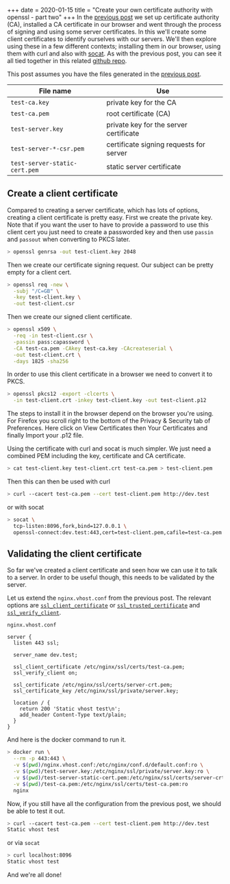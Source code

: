 +++
date = 2020-01-15
title = "Create your own certificate authority with openssl - part two"
+++
In the [previous post](/2018/07/31/ssl-certificate-authority-with-openssl/) we
set up certificate authority (CA), installed a CA certificate in our browser and
went through the process of signing and using some server certificates. In this
we'll create some client certificates to identify ourselves with our servers.
We'll then explore using these in a few different contexts; installing them in
our browser, using them with curl and also with [socat](http://www.dest-unreach.org/socat/).
As with the previous post, you can see it all tied together in this related
[github repo](https://github.com/robyoung/nginx-client-certs).

This post assumes you have the files generated in the [previous post](/2018/07/31/ssl-certificate-authority-with-openssl/).

| File name                     | Use                                     |
| ----------------------------- | --------------------------------------- |
| `test-ca.key`                 | private key for the CA                  |
| `test-ca.pem`                 | root certificate (CA)                   |
| `test-server.key`             | private key for the server certificate  |
| `test-server-*-csr.pem`       | certificate signing requests for server |
| `test-server-static-cert.pem` | static server certificate               |

## Create a client certificate

Compared to creating a server certificate, which has lots of options, creating a client
certificate is pretty easy. First we create the private key. Note that if you want the
user to have to provide a password to use this client cert you just need to create a
passworded key and then use `passin` and `passout` when converting to PKCS later.

```bash
> openssl genrsa -out test-client.key 2048
```

Then we create our certificate signing request. Our subject can be pretty empty for a client
cert.

```bash
> openssl req -new \
  -subj "/C=GB" \
  -key test-client.key \
  -out test-client.csr
```

Then we create our signed client certificate.

```bash
> openssl x509 \
  -req -in test-client.csr \
  -passin pass:capassword \
  -CA test-ca.pem -CAkey test-ca.key -CAcreateserial \
  -out test-client.crt \
  -days 1825 -sha256
```

In order to use this client certificate in a browser we need to convert it to PKCS.

```bash
> openssl pkcs12 -export -clcerts \
  -in test-client.crt -inkey test-client.key -out test-client.p12
```

The steps to install it in the browser depend on the browser you're using. For Firefox
you scroll right to the bottom of the Privacy & Security tab of Preferences. Here click
on View Certificates then Your Certificates and finally Import your .p12 file.

Using the certificate with curl and socat is much simpler. We just need a combined PEM
including the key, certificate and CA certificate.

```bash
> cat test-client.key test-client.crt test-ca.pem > test-client.pem
```

Then this can then be used with curl

```bash
> curl --cacert test-ca.pem --cert test-client.pem http://dev.test
```

or with socat

```bash
> socat \
  tcp-listen:8096,fork,bind=127.0.0.1 \
  openssl-connect:dev.test:443,cert=test-client.pem,cafile=test-ca.pem
```

## Validating the client certificate

So far we've created a client certificate and seen how we can use it to talk to
a server. In order to be useful though, this needs to be validated by the server.

Let us extend the `nginx.vhost.conf` from the previous post. The relevant
options are
[`ssl_client_certificate`](https://nginx.org/en/docs/http/ngx_http_ssl_module.html#ssl_client_certificate) or
[`ssl_trusted_certificate`](https://nginx.org/en/docs/http/ngx_http_ssl_module.html#ssl_trusted_certificate) and
[`ssl_verify_client`](https://nginx.org/en/docs/http/ngx_http_ssl_module.html#ssl_verify_client).

`nginx.vhost.conf`
```nginx
server {
  listen 443 ssl;

  server_name dev.test;

  ssl_client_certificate /etc/nginx/ssl/certs/test-ca.pem;
  ssl_verify_client on;

  ssl_certificate /etc/nginx/ssl/certs/server-crt.pem;
  ssl_certificate_key /etc/nginx/ssl/private/server.key;

  location / {
    return 200 'Static vhost test\n';
    add_header Content-Type text/plain;
  }
}
```

And here is the docker command to run it.

```bash
> docker run \
  --rm -p 443:443 \
  -v $(pwd)/nginx.vhost.conf:/etc/nginx/conf.d/default.conf:ro \
  -v $(pwd)/test-server.key:/etc/nginx/ssl/private/server.key:ro \
  -v $(pwd)/test-server-static-cert.pem:/etc/nginx/ssl/certs/server-crt.pem:ro \
  -v $(pwd)/test-ca.pem:/etc/nginx/ssl/certs/test-ca.pem:ro
  nginx
```

Now, if you still have all the configuration from the previous post,
we should be able to test it out.

```bash
> curl --cacert test-ca.pem --cert test-client.pem http://dev.test
Static vhost test
```

or via `socat`

```bash
> curl localhost:8096
Static vhost test
```

And we're all done!
